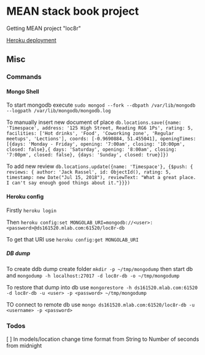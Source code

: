 # MEAN stack book project

Getting MEAN project "loc8r"

[Heroku deployment](https://getting-mean-book-loc8r.herokuapp.com)

## Misc

### Commands

#### Mongo Shell

To start mongodb execute ```sudo mongod --fork --dbpath /var/lib/mongodb  --logpath /var/lib/mongodb/mongodb.log```

To manually insert new document of place ```db.locations.save({name: 'Timespace', address: '125 High Street, Reading RG6 1Ps', rating: 5, facilities: ['Hot drinks', 'Food', 'Coworking zone', 'Regular meetups', 'Lections'], coords: [-0.9690884, 51.455041], openingTimes: [{days: 'Monday - Friday', opening: '7:00am', closing: '10:00pm', closed: false},{ days: 'Saturday', opening: '8:00am', closing: '7:00pm', closed: false}, {days: 'Sunday', closed: true}]})```

To add new review ```db.locations.update({name: 'Timespace'}, {$push: { reviews: { author: 'Jack Rassel', id: ObjectId(), rating: 5, timestamp: new Date("Jul 15, 2018"), reviewText: "What a great place. I can't say enough good things about it."}}})```

#### Heroku config

Firstly ```heroku login```

Then ```heroku config:set MONGOLAB_URI=mongodb://<user>:<password>@ds161520.mlab.com:61520/loc8r-db```

To get that URI use ```heroku config:get MONGOLAB_URI```

##### DB dump

To create ddb dump create folder ```mkdir -p ~/tmp/mongodump``` then start db and ```mongodump -h localhost:27017 -d loc8r-db -o ~/tmp/mongodump```

To restore that dump into db use ```mongorestore -h ds161520.mlab.com:61520 -d loc8r-db -u <user> -p <password> ~/tmp/mongodump```

TO connect to remote db use ```mongo ds161520.mlab.com:61520/loc8r-db -u <username> -p <password>```

### Todos

[ ] In models/location change time format from String to Number of seconds from midnight
